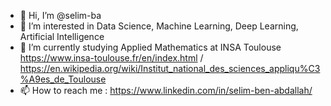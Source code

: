 - 👋 Hi, I’m @selim-ba
- 👀 I’m interested in Data Science, Machine Learning, Deep Learning, Artificial Intelligence
- 🌱 I’m currently studying Applied Mathematics at INSA Toulouse https://www.insa-toulouse.fr/en/index.html / https://en.wikipedia.org/wiki/Institut_national_des_sciences_appliqu%C3%A9es_de_Toulouse
- 📫 How to reach me : https://www.linkedin.com/in/selim-ben-abdallah/ 

